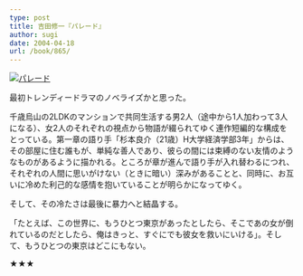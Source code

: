 ```yaml
---
type: post
title: 吉田修一『パレード』
author: sugi
date: 2004-04-18
url: /book/865/
---
```

<a href="http://www.amazon.co.jp/exec/obidos/ASIN/4344405153/chezsugi-22/ref=nosim/" onclick="_gaq.push(['_trackEvent', 'outbound-article', 'http://www.amazon.co.jp/exec/obidos/ASIN/4344405153/chezsugi-22/ref=nosim/', '']);" name="amazletlink" target="_blank"><img src="http://i1.wp.com/ec2.images-amazon.com/images/I/51AFH3NZP2L.SL160.jpg?w=660" alt="パレード" class="alignleft" data-recalc-dims="1" /></a>

最初トレンディードラマのノベライズかと思った。

千歳烏山の2LDKのマンションで共同生活する男2人（途中から1人加わって3人になる）、女2人のそれぞれの視点から物語が綴られてゆく連作短編的な構成をとっている。第一章の語り手「杉本良介（21歳）H大学経済学部3年」からは、その部屋に住む誰もが、単純な善人であり、彼らの間には束縛のない友情のようなものがあるように描かれる。ところが章が進んで語り手が入れ替わるにつれ、それぞれの人間に思いがけない（ときに暗い）深みがあることと、同時に、お互いに冷めた利己的な感情を抱いていることが明らかになってゆく。

そして、その冷たさは最後に暴力へと結晶する。

「たとえば、この世界に、もうひとつ東京があったとしたら、そこであの女が倒れているのだとしたら、俺はきっと、すぐにでも彼女を救いにいける」。そして、もうひとつの東京はどこにもない。

★★★

